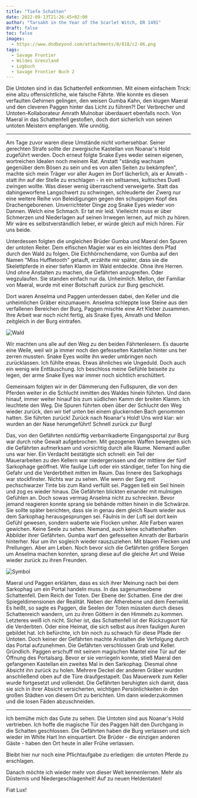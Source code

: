 ```yaml
---
title: "Tiefe Schatten"
date: 2022-09-13T21:26:45+02:00
author: "Tarsakh in the Year of the Scarlet Witch, DR 1491"
draft: false
toc: false
images:
  - https://www.dndbeyond.com/attachments/0/818/c2-06.png
tags: 
  - Savage Frontier
  - Wildes Grenzland
  - Logbuch
  - Savage Frontier Buch 2
---
```


Die Untoten sind in das Schattenfell entkommen. Mit einem einfachem Trick: eine allzu offensichtliche, wie falsche Fährte. Wie konnte es diesen verfaulten Gehirnen gelingen, den weisen Gumba Kahn, den klugen Maeral und den cleveren Paggen hinter das Licht zu führen?! Der Verbrecher und Untoten-Kollaborateur Amrath Mulnobar überdauert ebenfalls noch. Von Maeral in das Schattenfell gestoßen, doch dort sicherlich von seinen untoten Meistern empfangen. Wie unnötig.

---

Am Tage zuvor waren diese Umstände nicht vorhersehbar. Seiner gerechten Strafe sollte der zwergische Kastellan von Noanar's Hold zugeführt werden. Doch erneut folgte Snake Eyes weder seinen eigenen, wortreichen Idealen noch meinem Rat. Anstatt "ständig wachsam gegenüber dem Bösen zu sein und es von allen Seiten zu bekämpfen", machte sich mein Träger vor aller Augen im Dorf lächerlich, als er Amrath - statt ihn auf der Stelle zu erschlagen - in ein seltsames, kultisches Duell zwingen wollte. Was dieser wenig überraschend verweigerte. Statt das dahingeworfene Langschwert zu schwingen, schleuderte der Zwerg nur eine weitere Reihe von Beleidigungen gegen den schuppigen Kopf des Drachengeborenen. Unverrichteter Dinge zog Snake Eyes wieder von Dannen. Welch eine Schmach. Er tat mir leid. Vielleicht muss er über Schmerzen und Niederlagen auf seinen Irrwegen lernen, auf mich zu hören. Mir wäre es selbstverständlich lieber, er würde gleich auf mich hören. Für uns beide.

Unterdessen folgten die ungleichen Brüder Gumba und Maeral den Spuren der untoten Reiter. Dem elfischen Magier war es ein leichtes dem Pfad durch den Wald zu folgen. Die Eichhörnchendame, von Gumba auf den Namen "Miss Huffletooth" getauft, erzählte mir später, dass sie die Skelettpferde in einer tiefen Klamm im Wald entdeckte. Ohne ihre Herren. Und ohne Anstalten zu machen, die Gefährten anzugreifen. Oder wegzulaufen. Sie standen einfach nur da. Unheimlich. Mellon, der Familiar von Maeral, wurde mit einer Botschaft zurück zur Burg geschickt.

Dort waren Anselma und Paggen unterdessen dabei, den Keller und die unheimlichen Gräber einzumauern. Anselma schleppte lose Steine aus den verfallenen Bereichen der Burg, Paggen mischte eine Art Kleber zusammen. Ihre Arbeit war noch nicht fertig, als Snake Eyes, Amrath und Mellon zeitgleich in der Burg eintrafen.

![Wald](https://i.imgur.com/kReDWoq.jpg)

Wir machten uns alle auf den Weg zu den beiden Fährtenlesern. Es dauerte eine Weile, weil wir ja immer noch den gefesselten Kastellan hinter uns her zerren mussten. Snake Eyes wollte ihn weder umbringen noch zurücklassen. Ich fühlte etwas. Etwas ähnliches wie Ungeduld. Doch auch ein wenig wie Enttäuschung. Ich beschloss meine Gefühle beiseite zu legen, der arme Snake Eyes war immer noch sichtlich erschüttert.

Gemeinsam folgten wir in der Dämmerung den Fußspuren, die von den Pferden weiter in die Schlucht inmitten des Waldes hinein führten. Und dann hinauf, immer weiter hinauf bis zum südlichen Kamm der breiten Klamm. Ich leuchtete den Weg. Die Spuren führten oben über der Schlucht den Weg wieder zurück, den wir tief unten bei einem gluckernden Bach genommen hatten. Sie führten zurück! Zurück nach Noanar's Hold! Uns wird klar: wir wurden an der Nase herumgeführt! Schnell zurück zur Burg! 

Das, von den Gefährten notdürftig verbarrikadierte Eingangsportal zur Burg war durch rohe Gewalt aufgebrochen. Mit gezogenen Waffen bewegten sich die Gefährten aufmerksam und vorsichtig durch alle Räume. Niemand außer uns war hier. Ein Verdacht bestätigte sich schnell: ein Teil der Mauerarbeiten zu den Kellern war niedergerissen und der mittlere der fünf Sarkophage geöffnet. Wie faulige Luft oder ein ständiger, tiefer Ton hing die Gefahr und die Verderbtheit mitten im Raum. Das Innere des Sarkophags war stockfinster. Nichts war zu sehen. Wie wenn der Sarg mit pechschwarzer Tinte bis zum Rand verfüllt sei. Paggen ließ ein Seil hinein und zog es wieder hinaus. Die Gefährten blickten einander mit mulmigen Gefühlen an. Doch sowas vermag Anselma nicht zu schrecken. Bevor jemand reagieren konnte sprang sie behände mitten hinein in die Schwärze. Sie sollte später berichten, dass sie in genau dem gleich Raum wieder aus dem Sarkophag herausgesprungen sei. Fäulnis in der Luft sei dort kein Gefühl gewesen, sondern waberte wie Flocken umher. Alle Farben waren gewichen. Keine Seele zu sehen. Niemand, auch keine schattenhaften Abbilder ihrer Gefährten. Gumba warf den gefesselten Amrath der Barbarin hinterher. Nur um ihn sogleich wieder rauszuziehen. Mit blauen Flecken und Prellungen. Aber am Leben. Noch bevor sich die Gefährten größere Sorgen um Anselma machen konnten, sprang diese auf die gleiche Art und Weise wieder zurück zu ihren Freunden.

![Symbol](https://www.dndbeyond.com/attachments/2/285/02-04.png)

Maeral und Paggen erklärten, dass es sich ihrer Meinung nach bei dem Sarkophag um ein Portal handeln muss. In das sagenumwobene Schattenfell. Dem Reich der Toten. Der Ebene der Schatten. Eine der drei Spiegeldimensionen der Realität. Neben der Ätherebene und dem Feenwild. Es heißt, so sagte es Paggen, die Seelen der Toten müssten durch dieses Schattenreich wandern, um zu ihren Göttern in den Himmeln zu kommen. Letzteres weiß ich nicht. Sicher ist, das Schattenfell ist der Rückzugsort für die Verderbten. Oder eine Heimat, die sich selbst aus ihren fauligen Auren gebildet hat. Ich befürchte, ich bin noch zu schwach für diese Pfade der Untoten. Doch keiner der Gefährten machte Anstalten die Verfolgung durch das Portal aufzunehmen. Die Gefährten verschlossen Grab und Keller. Gründlich. Paggen erschuff mit seinem magischen Mantel eine Tür auf der Öffnung des Portalsarg. Bevor er sie verriegeln konnte, stieß Maeral den gefangenen Kastellan ein zweites Mal in den Sarkophag. Diesmal ohne Absicht ihn zurück zu holen. Mehrere Deckel der anderen Gräber wurden anschließend oben auf die Türe draufgestapelt. Das Mauerwerk zum Keller wurde fortgesetzt und vollendet. Die Gefährten beruhigten sich damit, dass sie sich in ihrer Absicht versicherten, wichtigen Persönlichkeiten in den großen Städten von diesem Ort zu berichten. Um dann wiederzukommen und die losen Fäden abzuschneiden.

---

Ich bemühe mich das Gute zu sehen. Die Untoten sind aus Noanar's Hold vertrieben. Ich hoffe die magische Tür des Paggen hält den Durchgang in die Schatten geschlossen. Die Gefährten haben die Burg verlassen und sich wieder im White Hart Inn einquartiert. Die Brüder - die einzigen anderen Gäste - haben den Ort heute in aller Frühe verlassen. 

Bleibt hier nur noch eine Pflichtaufgabe zu erledigen: die untoten Pferde zu erschlagen.

Danach möchte ich wieder mehr von dieser Welt kennenlernen. Mehr als Düsternis und Niedergeschlagenheit! Auf zu neuen Heldentaten!

Fiat Lux!
